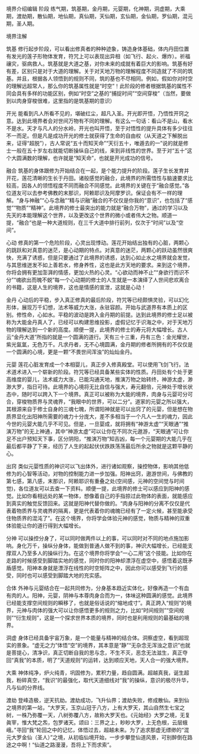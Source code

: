 境界介绍编辑
阶段
练气期，筑基期，金丹期，元婴期，化神期，洞虚期，大乘期，渡劫期，散仙期，地仙期，真仙期，天仙期，玄仙期，金仙期，罗仙期，混元期，圣人期。


境界注解


筑基
修行起步阶段，可以看出修真者的种种迹象，铸造身体基础，体内丹田位置有发光的莲子形物体发育，符咒上可以表现出异相（如飞行、起火、爆炸）。祈福禳灾，驱病救人。筑基就是大道之基，对你未来的成就有着巨大的影响。筑基有好有差，区别只是对于大道的理解。关于对天地万物的理解程度不同造就了不同的筑基。并且，根据各人领悟到的规则不同，筑的基也不尽相同。例如，假如你对时空的理解远超常人，那么你的筑基属性就是“时空”！此阶段的修者根据筑基的属性不同会具有多样的功能区别，例如“时空”之基的“捕捉时间”“空间穿梭”（当然，要做到以肉身穿梭很难，这里指的是筑基期的意识）


开光
能看到凡人所看不见的，堪破红尘，超凡入圣。开光即开悟，乃悟性开窍之意。达到此境界者会对世间万物有不同的理解。有这么一句话：看山不是山，看水不是水。天才与凡人的分水岭，开光也叫开悟，至于对悟性的提升具体有多少往往不一而足。但是凡是成功开光的修士就获得了生命的自由权（从天道之下解脱出来，证得“超脱”），古人常说“五十而知天命”“天衍五十，唯遁去的一”说的就是修士一般在五十岁左右就能切断操纵自己的线，来到非线性的世界。至于对“五十”这个大圆满数的理解，也许就是“知天命”，也就是开光成功的信号。


融合
筑基的身体跟修为开始结合在一起，是个能力提升的阶段。莲子生长发育并开花，莲花清晰的生长于丹田。诸般感觉的融合，此境界的所需悟性与脑速要求比较高，因各人的领悟程度不同而融合不同感觉。此境界的关键在于“融合感觉。”各位道友可以去参考佛教的末那识，阿赖耶识及阿摩罗识。保证会有不一样的理解。“身与神融”“心与念融”“精与识融”融合的不仅仅是你我的“意识”，也包括了“感觉”“物质”“精神”。此境界的修士最突出的能力就是“融合万物”，通过的学习以及先天的本能理解这个世界，以及更改这个世界的微小或者伟大之物。顺道一提，“融合”也是一种大道规则，在三千大道中排行前列，仅次于“时间”以及“空间”。


心动
修真的第一个危险阶段，心灵出现悸动。莲花开始结出独有的心脏，两颗心的跳跃和对真意的迷茫，是心动期的特点。对真意的迷茫，两颗心的跃动虽然很爽快，充满了诱惑，但是只要通过了此境界的诱惑，达到心如止水之境界就会发觉，与其思维迸发不如上善若水，修身养性，这也是此方天地的要求。来到这个境界，你将会拥有更加澎湃的情感，更加火热的心灵。“心欲动而神不止”“身欲行而识不分”“魂欲出而魄不蜕”每一个心动期的修士的人生就是一本演绎了人世间悲欢离合的书籍，这是人生的境界，这也是情感的宣泄，这就是心动！

金丹
心动后的平稳，步入真正修真的最后阶段，符咒等已经颇惧灵验，可以幻化形体，展现万千幻想，法术等威力大涨，永驻容颜。开始与武道界有本质上的区别。修性命，心如水。平稳的波动是跨入金丹期的前提。达到此境界的修士足以被称为大能金丹真人了，已经可以构建思维投影，虚假记忆于识海之中，对于天地万物的理解达到一个新的高度。顺便一提，此境界的修士的寿元将大幅增长。古人云“金丹大道”所指的就是一个圆满的道行。天有三十三重，丹有三色：金光耀世，紫光氤氲，无色万千。凡求丹者，无不心境圆满，金丹期的修者所拥有的不仅仅是一个圆满的心境，更是一颗“不畏世间浑浊”的灿灿金丹。


元婴
莲花心脏发育成一个本相婴儿，真正步入修真殿堂。可以使用飞剑飞行。法术道术进入一个崭新的阶段。符咒等已经具备某些实体的性质。丹田处有个处于更高维度的婴儿，法术威力大涨，已能沟通天地，推演万物之始转终，神游太虚，渺渺大罗，指日可待。此境界的心境将无比自信与强大，寿元翻倍，元神处于增长状态中，随时可以跨入下一个境界。真正可以被称为大能的境界，肉身与元婴可分可合，穿梭物质界与灵魂界，“我眼中的世界，可以二分”。道家的元婴之所以强大，其根源来自于修士自身的三魂七魄，所谓阳神就是可以出窍了的元婴，但是想在物质界显化出阳神所需要的魂力十分庞大，差不多相当于一个凡人一生的魂力，因此今世的元婴大能几乎不可见。但是，一旦婴成，就将拥有“神游太虚”“天眼通”“推演万物”的无上神通，其中“神游太虚”可以让你在不同次元遨游，“天眼通”可让你足不出户预知天下事，区分阴阳，“推演万物”知吉凶，每一个元婴期的大能几乎在最后都平静了下来，经历了人生的起起伏伏跌跌荡荡最后所余之物就是这颗平静的心。


出窍
类似元婴性质的神识可以飞出体外，进行诸如观察，操控物体，影响其他低修为的心智等活动，对物的控制能力进一步加强。阳神出窍，遨游世间，与佛教的第七感，第八感，末那识，阿赖耶识有重叠之处(空间感，元神的空间觉与时间觉)，各位道友可以去查一下资料。顺便一提，此境界的修士可以感应到阳神的感觉。比如你看相远处的某一物体，想像着自己的手指掠过此物体的表面，就能感应到真实的触觉反馈回来。这就是阳神代替你做的。“肉身与阳神的分离不仅仅是代表着物质界与灵魂界的隔离，更是代表着你的魂魄已经有了一定火候，甚至能承受住物质界的混沌了”。在这个境界，你将学会体验元神的感觉，物质与精神的双重体验能让你的道行得到大幅增长。


分神
可以操控分身了，可以同时做两件以上的事，可以同时对不同的地点施加影响。身化万千，操纵分身体，能做到普通人做不到的事，神识大幅增长，已经能支撑双人乃至多人的操纵行为。在这个境界你将学会“一心二用”这个技能。比如你在走路的时候感受到脚踏实地的感觉，同时你的阳神却漂浮在虚空中，感悟着这既矛盾感觉。阳神本身就是漂浮在线性的时空矩阵之中，因此你可以感受到飞行的感受，同时也可以感受到脚踏大地的充实感。



合体
外神与元婴结合在一起共同修为，分身基本趋近实体化，好像再造一个有血有肉的人。阳神，元婴，阴神与本尊肉身合而为一，体味这种圆满的感觉。此境界已经能支撑空间规则的瞬移了，也就是俗话说的“缩地成寸”。真正跨入“规则”的境界，元神与肉体的强大可以让你感悟更多的规则之力，比如“时间规则”“空间规则”“衍生规则”，这是一个探求世界本质的境界，同时也是利用规则的最基础的境界。


洞虚
身体已经具备宇宙万象，是一个能量与精神的结合体。洞察虚空，看到超现实的景象。“虚无之力”体悟“空”的境界，其本意是“静”“无杂念无浑浊之意识”也就是菩提心，清净识，真正切断自我的思与念，不生不灭，恶念无法滋生，真正夺回“真我”的本质，明了“天道规则”的运转，达到顺应天地，天人合一的强大境界。


大乘
神体纯净，炉火纯青，巩固修为，累积力量，趋自圆满。超越真我，诞生超我，粉碎真空，“我识”的最强化，取代天道细线对“我”的操纵，意识的极尽升华，凡与仙的分界线。



渡劫
登峰造极，逆天抗劫。渡劫成功，飞升仙界；渡劫失败，修成散仙。来到仙之境界的第一站，“大罗天，玉京山冠于八方，上有大罗天，其山自然生七宝之树，一株乃弥覆一天，八树弥覆八方，故称大罗天也。《元始经》大罗之境，无复眞宰，惟大梵之炁，包罗诸天。颂曰：三界之上，眇眇大罗，上无色根，云层蛾峨。”寻回“我”轮回之中的记忆，体悟过去，超越未来。为了追求那虚无缥缈的“混元大罗金仙（圣人）”之境，从初临仙境开始，一步步攀登仙道风景，可别醉倒在路途之中啊！“仙道之路漫漫，吾将上下而求索”。